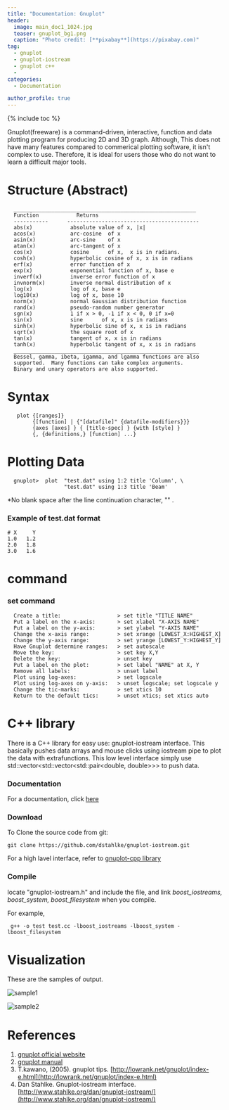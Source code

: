 ```yaml
---
title: "Documentation: Gnuplot"
header:
  image: main_doc1_1024.jpg
  teaser: gnuplot_bg1.png
  caption: "Photo credit: [**pixabay**](https://pixabay.com)"
tag: 
  - gnuplot
  - gnuplot-iostream
  - gnuplot c++
  - 
categories: 
  - Documentation

author_profile: true
---
```


{% include toc %}

Gnuplot(freeware) is a command-driven, interactive, function and data plotting program for producing 2D and 3D graph. Although, This does not have many features compared to commerical plotting software, it isn't complex to use. Therefore, it is ideal for users those who do not want to learn a difficult major tools. <br>


# Structure (Abstract)

      __________________________________________________________
      Function            Returns
      -----------      ------------------------------------------
      abs(x)            absolute value of x, |x|
      acos(x)           arc-cosine  of x
      asin(x)           arc-sine    of x  
      atan(x)           arc-tangent of x
      cos(x)            cosine      of x,  x is in radians.
      cosh(x)           hyperbolic cosine of x, x is in radians
      erf(x)            error function of x
      exp(x)            exponential function of x, base e
      inverf(x)         inverse error function of x
      invnorm(x)        inverse normal distribution of x
      log(x)            log of x, base e
      log10(x)          log of x, base 10
      norm(x)           normal Gaussian distribution function
      rand(x)           pseudo-random number generator      
      sgn(x)            1 if x > 0, -1 if x < 0, 0 if x=0
      sin(x)            sine      of x, x is in radians
      sinh(x)           hyperbolic sine of x, x is in radians
      sqrt(x)           the square root of x
      tan(x)            tangent of x, x is in radians
      tanh(x)           hyperbolic tangent of x, x is in radians
      ___________________________________________________________
      Bessel, gamma, ibeta, igamma, and lgamma functions are also
      supported.  Many functions can take complex arguments.
      Binary and unary operators are also supported.  


# Syntax

       plot {[ranges]}
            {[function] | {"[datafile]" {datafile-modifiers}}}
            {axes [axes] } { [title-spec] } {with [style] }
            {, {definitions,} [function] ...}
 

# Plotting Data

      gnuplot>  plot  "test.dat" using 1:2 title 'Column', \
                      "test.dat" using 1:3 title 'Beam'

*No blank space after the line continuation character, "\" .

### Example of test.dat format

	# X     Y
	1.0   1.2
	2.0   1.8
	3.0   1.6

# command

### set command

      Create a title:                  > set title "TITLE NAME" 
      Put a label on the x-axis:       > set xlabel "X-AXIS NAME"
      Put a label on the y-axis:       > set ylabel "Y-AXIS NAME"
      Change the x-axis range:         > set xrange [LOWEST_X:HIGHEST_X]
      Change the y-axis range:         > set yrange [LOWEST_Y:HIGHEST_Y]
      Have Gnuplot determine ranges:   > set autoscale
      Move the key:                    > set key X,Y
      Delete the key:                  > unset key
      Put a label on the plot:         > set label "NAME" at X, Y 
      Remove all labels:               > unset label
      Plot using log-axes:             > set logscale
      Plot using log-axes on y-axis:   > unset logscale; set logscale y 
      Change the tic-marks:            > set xtics 10
      Return to the default tics:      > unset xtics; set xtics auto

# C++ library

There is a C++ library for easy use: gnuplot-iostream interface. This basically pushes data arrays and mouse clicks using iostream pipe to plot the data with extrafunctions. This low level interface simply use std::vector<std::vector<std::pair<double, double>>> to push data. 

### Documentation

For a documentation, click [here](https://github.com/dstahlke/gnuplot-iostream/wiki)

### Download

To Clone the source code from git:

	git clone https://github.com/dstahlke/gnuplot-iostream.git

For a high lavel interface, refer to [gnuplot-cpp library](http://code.google.com/p/gnuplot-cpp)

### Compile

locate "gnuplot-iostream.h" and include the file, and 
link *boost_iostreams, boost_system, boost_filesystem* when you compile.

For example, 
	
	 g++ -o test test.cc -lboost_iostreams -lboost_system -lboost_filesystem

# Visualization

These are the samples of output.

![sample1](/images/algorithm/gnuplot_bg.png)

![sample2](/images/algorithm/gnuplot_bg1.png)


# References

1. [gnuplot official website](http://gnuplot.sourceforge.net/)
2. [gnuplot manual](http://www.fnal.gov/docs/products/gnuplot/manual/)   
2. T.kawano, (2005). gnuplot tips. [http://lowrank.net/gnuplot/index-e.html](http://lowrank.net/gnuplot/index-e.html)
3. Dan Stahlke. Gnuplot-iostream interface. [http://www.stahlke.org/dan/gnuplot-iostream/](http://www.stahlke.org/dan/gnuplot-iostream/) 